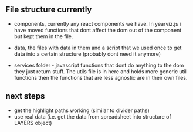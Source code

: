 ## File structure currently

- components, currently any react components we have. In yearviz.js i have moved functions that dont affect the dom out of the component but kept them in the file.

- data, the files with data in them and a script that we used once to get data into a certain structure (probably dont need it anymore)

- services folder - javascript functions that dont do anything to the dom they just return stuff. The utils file is in here and holds more generic util functions then the functions that are less agnostic are in their own files.



## next steps
- get the highlight paths working (similar to divider paths)
- use real data (i.e. get the data from spreadsheet into structure of LAYERS object)